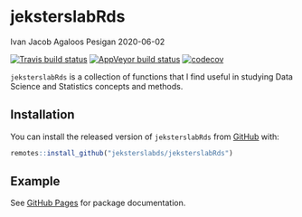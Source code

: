 jeksterslabRds
================
Ivan Jacob Agaloos Pesigan
2020-06-02

<!-- README.md is generated from README.Rmd. Please edit that file -->

<!-- badges: start -->

[![Travis build
status](https://travis-ci.com/jeksterslabds/jeksterslabRds.svg?branch=master)](https://travis-ci.com/jeksterslabds/jeksterslabRds)
[![AppVeyor build
status](https://ci.appveyor.com/api/projects/status/github/jeksterslabds/jeksterslabRds?branch=master&svg=true)](https://ci.appveyor.com/project/jeksterslabds/jeksterslabRds)
[![codecov](https://codecov.io/github/jeksterslabds/jeksterslabRds/branch/master/graphs/badge.svg)](https://codecov.io/github/jeksterslabds/jeksterslabRds)
<!-- badges: end -->

`jeksterslabRds` is a collection of functions that I find useful in
studying Data Science and Statistics concepts and methods.

## Installation

You can install the released version of `jeksterslabRds` from
[GitHub](https://github.com/jeksterslabds/jeksterslabRds) with:

``` r
remotes::install_github("jeksterslabds/jeksterslabRds")
```

## Example

See [GitHub
Pages](https://jeksterslabds.github.io/jeksterslabRds/index.html) for
package documentation.
